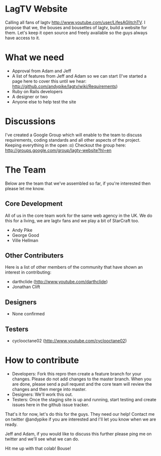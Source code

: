 LagTV Website
=============

Calling all fans of lagtv http://www.youtube.com/user/LifesAGlitchTV. I propose that we, the bouses and bousettes of lagtv, build a website for them. Let's keep it open source and freely available so the guys always have access to it.

What we need
============

* Approval from Adam and Jeff
* A list of features from Jeff and Adam so we can start (I've started a page here to cover this until we hear: http://github.com/andypike/lagtv/wiki/Requirements)
* Ruby on Rails developers
* A designer or two
* Anyone else to help test the site

Discussions
===========

I've created a Google Group which will enable to the team to discuss requirements, coding standards and all other aspects of the project. Keeping everything in the open :o) Checkout the group here: http://groups.google.com/group/lagtv-website?hl=en

The Team
========

Below are the team that we've assembled so far, if you're interested then please let me know. 

Core Development
----------------

All of us in the core team work for the same web agency in the UK. We do this for a living, we are lagtv fans and we play a bit of StarCraft too.

* Andy Pike
* George Good
* Ville Hellman

Other Contributers
------------------

Here is a list of other members of the community that have shown an interest in contributing:

* darthclide (http://www.youtube.com/darthclide)
* Jonathan Clift

Designers
---------

* None confirmed

Testers
-------

* cyclooctane02 (http://www.youtube.com/cyclooctane02)


How to contribute
=================

* Developers: Fork this repro then create a feature branch for your changes. Please do not add changes to the master branch. When you are done, please send a pull request and the core team will review the changes and then merge into master.
* Designers: We'll work this out.
* Testers: Once the staging site is up and running, start testing and create issues here in the github issue tracker.



That's it for now, let's do this for the guys. They need our help! Contact me on twitter @andypike if you are interested and I'll let you know when we are ready.

Jeff and Adam, if you would like to discuss this further please ping me on twitter and we'll see what we can do. 

Hit me up with that colab! Bouse!